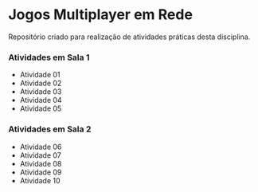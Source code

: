 Jogos Multiplayer em Rede
=========================

Repositório criado para realização de atividades práticas desta disciplina.

### Atividades em Sala 1
* Atividade 01
* Atividade 02
* Atividade 03
* Atividade 04
* Atividade 05

### Atividades em Sala 2
* Atividade 06
* Atividade 07
* Atividade 08
* Atividade 09
* Atividade 10
